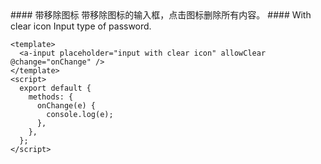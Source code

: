 <cn>
#### 带移除图标
带移除图标的输入框，点击图标删除所有内容。
</cn>

<us>
#### With clear icon
Input type of password.
</us>

```tpl
<template>
  <a-input placeholder="input with clear icon" allowClear @change="onChange" />
</template>
<script>
  export default {
    methods: {
      onChange(e) {
        console.log(e);
      },
    },
  };
</script>
```
